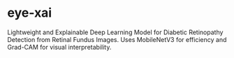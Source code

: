 # eye-xai
Lightweight and Explainable Deep Learning Model for Diabetic Retinopathy Detection from Retinal Fundus Images. Uses MobileNetV3 for efficiency and Grad-CAM for visual interpretability.
